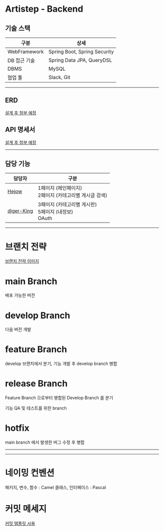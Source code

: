 # Artistep - Backend

## 기술 스택

|구분| 상세                           |
|---|------------------------------|
|WebFramework| Spring Boot, Spring Security |
|DB 접근 기술| Spring Data JPA, QueryDSL    |
|DBMS| MySQL                        |
|협업 툴| Slack, Git                   |

---

## ERD

[설계 후 첨부 예정]()


## API 명세서

[설계 후 첨부 예정]()


---

## 담당 기능

| 담당자                               | 구분                                          |
|-----------------------------------|---------------------------------------------|
| [Hejow](https://github.com/Hejow) | 1페이지 (메인페이지) <br> 2페이지 (카테고리별 게시글 검색)       |
|[diger-King](https://github.com/diger-king)| 3페이지 (카테고리별 게시판) <br> 5페이지 (내정보) <br> OAuth |

---

# 브랜치 전략

[브랜치 전략 이미지](https://user-images.githubusercontent.com/60564431/179346591-d0edee5e-1bff-4600-aee0-330590bdffde.jpg)

# main Branch

배포 가능한 버전

# develop Branch

다음 버전 개발

# feature Branch

develop 브랜치에서 분기, 기능 개발 후 develop branch 병합

# release Branch

Feature Branch 으로부터 병합된 Develop Branch 를 분기

기능 QA 및 테스트를 위한 branch

# hotfix

main branch 에서 발생한 버그 수정 후 병합

---

---

# 네이밍 컨벤션

패키지, 변수, 함수 : Camel
클래스, 인터페이스 : Pascal

# 커밋 메세지
[커밋 템플릿 사용](https://velog.io/@bky373/Git-%EC%BB%A4%EB%B0%8B-%EB%A9%94%EC%8B%9C%EC%A7%80-%ED%85%9C%ED%94%8C%EB%A6%BF)
